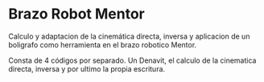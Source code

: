 # Brazo Robot Mentor
Calculo y adaptacion de la cinemática directa, inversa y aplicacion de un boligrafo como herramienta en el brazo robotico Mentor.

Consta de 4 códigos por separado. Un Denavit, el calculo de la cinematica directa, inversa y por ultimo la propia escritura.

